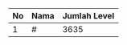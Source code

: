 | No | Nama            | Jumlah Level |
|----|-----------------|--------------|
| 1  | #    |    3635        |
